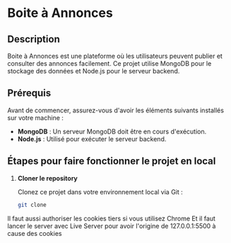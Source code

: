 # Boite à Annonces

## Description
Boite à Annonces est une plateforme où les utilisateurs peuvent publier et consulter des annonces facilement. Ce projet utilise MongoDB pour le stockage des données et Node.js pour le serveur backend.

## Prérequis

Avant de commencer, assurez-vous d'avoir les éléments suivants installés sur votre machine :

- **MongoDB** : Un serveur MongoDB doit être en cours d'exécution.
- **Node.js** : Utilisé pour exécuter le serveur backend.

## Étapes pour faire fonctionner le projet en local

1. **Cloner le repository**

   Clonez ce projet dans votre environnement local via Git :

   ```bash
   git clone 


Il faut aussi authoriser les cookies tiers si vous utilisez Chrome
Et il faut lancer le server avec Live Server pour avoir l'origine de 127.0.0.1:5500 à cause des cookies